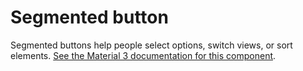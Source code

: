 # Segmented button

<script setup>
import { HSegmentedButton } from '../../src/'
import { ref } from 'vue'
import Preview from '../Preview.vue'
import Walk from '~icons/mdi/walk'
import Bike from '~icons/mdi/bike'
import Bus from '~icons/mdi/bus'
import Train from '~icons/mdi/train'

const previewOptions = {
    kind: {
        kind: 'select',
        default: 'single',
        label: 'Kind',
        options: [
            {
                value: 'single',
                label: 'Single'
            },
            {
                value: 'multiple',
                label: 'Multiple'
            },
        ]
    },
    disabled: {
        kind: 'bool',
        default: false,
        label: 'Disabled'
    },
    iconsOnly: {
        kind: 'bool',
        default: false,
        label: 'Icons only'
    }
}

const selected = ref(0)
</script>

<preview :options="previewOptions" v-slot="{ state }">
    <h-segmented-button
        :default="0"
        :kind="state.kind"
        :disabled="state.disabled"
        :icons-only="state.iconsOnly"
        v-model="selected"
    >
        <template #icon-0><walk/></template>
        <template #text-0>Walk</template>
        <template #icon-1><bike/></template>
        <template #text-1>Bike</template>
        <template #icon-2><bus/></template>
        <template #text-2>Bus</template>
        <template #icon-3><train/></template>
        <template #text-3>Train</template>
    </h-segmented-button>
</preview>

Segmented buttons help people select options, switch views, or sort elements.
[See the Material 3 documentation for this component][m3-segmented].

[m3-segmented]: https://m3.material.io/components/segmented-buttons/overview
